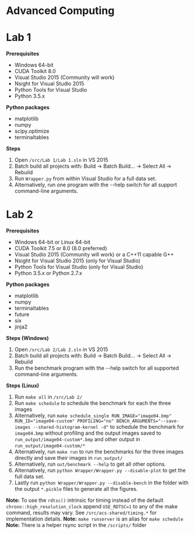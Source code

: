 # Advanced Computing


# Lab 1

**Prerequisites**

 * Windows 64-bit
 * CUDA Toolkit 8.0
 * Visual Studio 2015 (Community will work)
 * Nsight for Visual Studio 2015
 * Python Tools for Visual Studio
 * Python 3.5.x

**Python packages**

* matplotlib
* numpy
* scipy.optimize
* terminaltables

**Steps**

 1. Open `/src/Lab 1/Lab 1.sln` in VS 2015
 2. Batch build all projects with: Build -> Batch Build... -> Select All -> Rebuild
 3. Run `Wrapper.py` from within Visual Studio for a full data set.
 4. Alternatively, run one program with the --help switch for all support command-line arguments.

# Lab 2

**Prerequisites**

 * Windows 64-bit or Linux 64-bit
 * CUDA Toolkit 7.5 or 8.0 (8.0 preferred)
 * Visual Studio 2015 (Community will work) or a C++11 capable G++
 * Nsight for Visual Studio 2015 (only for Visual Studio)
 * Python Tools for Visual Studio (only for Visual Studio)
 * Python 3.5.x or Python 2.7.x

**Python packages**

* matplotlib
* numpy
* terminaltables
* future
* six
* jinja2

**Steps (Windows)**

 1. Open `/src/Lab 2/Lab 2.sln` in VS 2015
 2. Batch build all projects with: Build -> Batch Build... -> Select All -> Rebuild
 4. Run the benchmark program with the --help switch for all supported command-line arguments.

**Steps (Linux)**

 1. Run `make all` in `/src/Lab 2/`
 2. Run `make schedule` to schedule the benchmark for each the three images
 3. Alternatively, run `make schedule_single RUN_IMAGE="image04.bmp" RUN_ID="image04-custom" PROFILING="no" BENCH_ARGUMENTS="--save-images --shared-histogram-kernel -d"` to schedule the benchmark for `image04.bmp` without profiling and the output images saved to `run_output/image04-custom*.bmp` and other output in `run_output/image04-custom/*`
 4. Alternatively, run `make run` to run the benchmarks for the three images directly and save their images in `run_output/`
 5. Alternatively, run `out/benchmark --help` to get all other options.
 6. Alternatively, run `python Wrapper/Wrapper.py --disable-plot` to get the full data set.
 6. Lastly run `python Wrapper/Wrapper.py --disable-bench` in the folder with the output `*.pickle` files to generate all the figures.

**Note:** To use the `rdtsc()` intrinsic for timing instead of the default `chrono::high_resolution_clock` append `USE_RDTSC=1` to any of the make command, results may vary. See `/src/acs-shared/timing.*` for implementation details.
**Note:** `make runserver` is an alias for `make schedule`
**Note:** There is a helper rsync script in the `/scripts/` folder